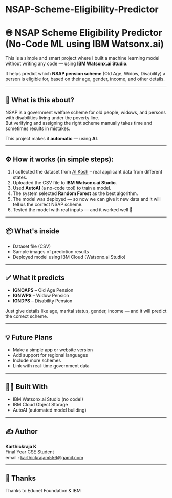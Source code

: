 # NSAP-Scheme-Eligibility-Predictor

# 🌐 NSAP Scheme Eligibility Predictor (No-Code ML using IBM Watsonx.ai)

This is a simple and smart project where I built a machine learning model without writing any code — using **IBM Watsonx.ai Studio**.

It helps predict which **NSAP pension scheme** (Old Age, Widow, Disability) a person is eligible for, based on their age, gender, income, and other details.

---

## 🧐 What is this about?

NSAP is a government welfare scheme for old people, widows, and persons with disabilities living under the poverty line.  
But verifying and assigning the right scheme manually takes time and sometimes results in mistakes.

This project makes it **automatic** — using **AI**.

---

## ⚙️ How it works (in simple steps):

1. I collected the dataset from [AI Kosh](https://aikosh.indiaai.gov.in) – real applicant data from different states.
2. Uploaded the CSV file to **IBM Watsonx.ai Studio**.
3. Used **AutoAI** (a no-code tool) to train a model.
4. The system selected **Random Forest** as the best algorithm.
5. The model was deployed — so now we can give it new data and it will tell us the correct NSAP scheme.
6. Tested the model with real inputs — and it worked well 🎉

---

## 📦 What's inside

- Dataset file (CSV)
- Sample images of prediction results
- Deployed model using IBM Cloud (Watsonx.ai Studio)

---

## ✅ What it predicts

- **IGNOAPS** – Old Age Pension  
- **IGNWPS** – Widow Pension  
- **IGNDPS** – Disability Pension

Just give details like age, marital status, gender, income — and it will predict the correct scheme.

---

## 💡 Future Plans

- Make a simple app or website version  
- Add support for regional languages  
- Include more schemes  
- Link with real-time government data

---

## 👨‍💻 Built With

- IBM Watsonx.ai Studio (no code!)  
- IBM Cloud Object Storage  
- AutoAI (automated model building)

---

## ✍️ Author

**Karthickraja K**  
Final Year CSE Student  
email : karthickrajam556@gamil.com

---

## 🙏 Thanks

Thanks to Edunet Foundation & IBM
